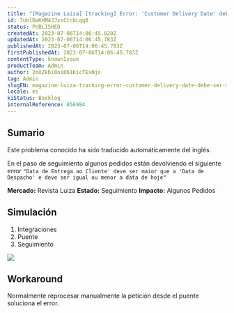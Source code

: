 ```yaml
---
title: "[Magazine Luiza] [tracking] Error: 'Customer Delivery Date' debe ser mayor que 'Delivery Date' y debe ser igual o menor que la fecha de hoy"
id: 7ublDwKHM4JJxsCtcbLqq8
status: PUBLISHED
createdAt: 2023-07-06T14:06:45.020Z
updatedAt: 2023-07-06T14:06:45.783Z
publishedAt: 2023-07-06T14:06:45.783Z
firstPublishedAt: 2023-07-06T14:06:45.783Z
contentType: knownIssue
productTeam: Admin
author: 2mXZkbi0oi061KicTExNjo
tag: Admin
slugEN: magazine-luiza-tracking-error-customer-delivery-date-debe-ser-mayor-que-delivery-date-y-debe-ser-igual-o-menor-que-la-fecha-de-hoy
locale: es
kiStatus: Backlog
internalReference: 856984
---
```


## Sumario

<div class="alert alert-info">
  <p>Este problema conocido ha sido traducido automáticamente del inglés.</p>
</div>


En el paso de seguimiento algunos pedidos están devolviendo el siguiente error `"Data de Entrega ao Cliente' deve ser maior que a 'Data de Despacho' e deve ser igual ou menor a data de hoje"`

**Mercado:** Revista Luiza
**Estado:** Seguimiento
**Impacto:** Algunos Pedidos


##

## Simulación


1. Integraciones
2. Puente
3. Seguimiento

 ![](https://vtexhelp.zendesk.com/attachments/token/mlpzu59MIDWuvUP6n8zJc8GI6/?name=image.png)



## Workaround


Normalmente reprocesar manualmente la petición desde el puente soluciona el error.





